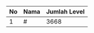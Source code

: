 | No | Nama            | Jumlah Level |
|----|-----------------|--------------|
| 1  | #    |    3668        |
